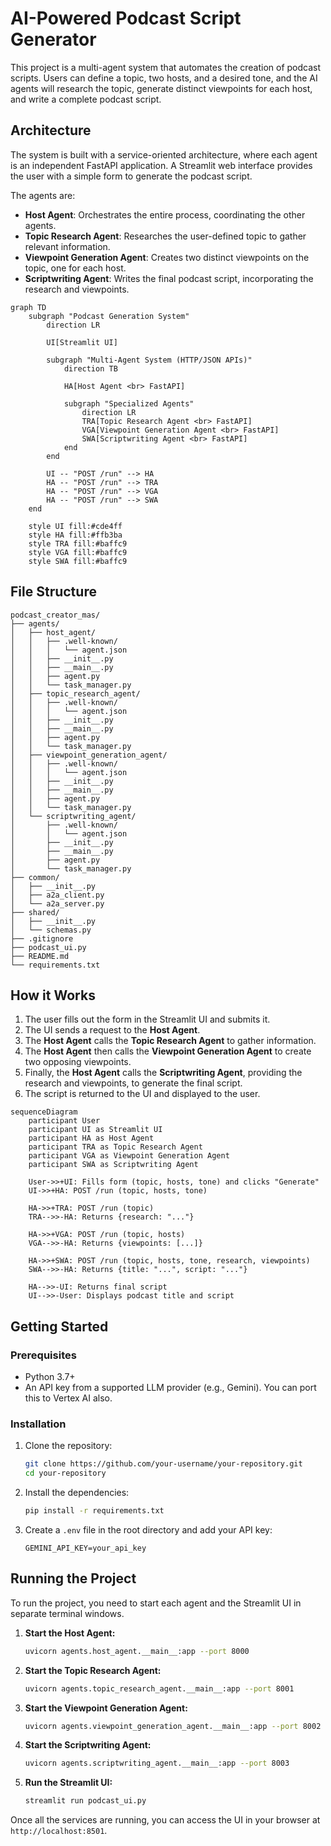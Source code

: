 # AI-Powered Podcast Script Generator

This project is a multi-agent system that automates the creation of podcast scripts. Users can define a topic, two hosts, and a desired tone, and the AI agents will research the topic, generate distinct viewpoints for each host, and write a complete podcast script.

## Architecture

The system is built with a service-oriented architecture, where each agent is an independent FastAPI application. A Streamlit web interface provides the user with a simple form to generate the podcast script.

The agents are:

*   **Host Agent**: Orchestrates the entire process, coordinating the other agents.
*   **Topic Research Agent**: Researches the user-defined topic to gather relevant information.
*   **Viewpoint Generation Agent**: Creates two distinct viewpoints on the topic, one for each host.
*   **Scriptwriting Agent**: Writes the final podcast script, incorporating the research and viewpoints.

```mermaid
graph TD
    subgraph "Podcast Generation System"
        direction LR
        
        UI[Streamlit UI]
        
        subgraph "Multi-Agent System (HTTP/JSON APIs)"
            direction TB
            
            HA[Host Agent <br> FastAPI]
            
            subgraph "Specialized Agents"
                direction LR
                TRA[Topic Research Agent <br> FastAPI]
                VGA[Viewpoint Generation Agent <br> FastAPI]
                SWA[Scriptwriting Agent <br> FastAPI]
            end
        end
        
        UI -- "POST /run" --> HA
        HA -- "POST /run" --> TRA
        HA -- "POST /run" --> VGA
        HA -- "POST /run" --> SWA
    end

    style UI fill:#cde4ff
    style HA fill:#ffb3ba
    style TRA fill:#baffc9
    style VGA fill:#baffc9
    style SWA fill:#baffc9
```

## File Structure

```
podcast_creator_mas/
├── agents/
│   ├── host_agent/
│   │   ├── .well-known/
│   │   │   └── agent.json
│   │   ├── __init__.py
│   │   ├── __main__.py
│   │   ├── agent.py
│   │   └── task_manager.py
│   ├── topic_research_agent/
│   │   ├── .well-known/
│   │   │   └── agent.json
│   │   ├── __init__.py
│   │   ├── __main__.py
│   │   ├── agent.py
│   │   └── task_manager.py
│   ├── viewpoint_generation_agent/
│   │   ├── .well-known/
│   │   │   └── agent.json
│   │   ├── __init__.py
│   │   ├── __main__.py
│   │   ├── agent.py
│   │   └── task_manager.py
│   └── scriptwriting_agent/
│       ├── .well-known/
│       │   └── agent.json
│       ├── __init__.py
│       ├── __main__.py
│       ├── agent.py
│       └── task_manager.py
├── common/
│   ├── __init__.py
│   ├── a2a_client.py
│   └── a2a_server.py
├── shared/
│   ├── __init__.py
│   └── schemas.py
├── .gitignore
├── podcast_ui.py
├── README.md
└── requirements.txt
```

## How it Works

1.  The user fills out the form in the Streamlit UI and submits it.
2.  The UI sends a request to the **Host Agent**.
3.  The **Host Agent** calls the **Topic Research Agent** to gather information.
4.  The **Host Agent** then calls the **Viewpoint Generation Agent** to create two opposing viewpoints.
5.  Finally, the **Host Agent** calls the **Scriptwriting Agent**, providing the research and viewpoints, to generate the final script.
6.  The script is returned to the UI and displayed to the user.

```mermaid
sequenceDiagram
    participant User
    participant UI as Streamlit UI
    participant HA as Host Agent
    participant TRA as Topic Research Agent
    participant VGA as Viewpoint Generation Agent
    participant SWA as Scriptwriting Agent

    User->>+UI: Fills form (topic, hosts, tone) and clicks "Generate"
    UI->>+HA: POST /run (topic, hosts, tone)
    
    HA->>+TRA: POST /run (topic)
    TRA-->>-HA: Returns {research: "..."}
    
    HA->>+VGA: POST /run (topic, hosts)
    VGA-->>-HA: Returns {viewpoints: [...]}
    
    HA->>+SWA: POST /run (topic, hosts, tone, research, viewpoints)
    SWA-->>-HA: Returns {title: "...", script: "..."}
    
    HA-->>-UI: Returns final script
    UI-->>-User: Displays podcast title and script
```

## Getting Started

### Prerequisites

*   Python 3.7+
*   An API key from a supported LLM provider (e.g., Gemini). You can port this to Vertex AI also. 

### Installation

1.  Clone the repository:
    ```bash
    git clone https://github.com/your-username/your-repository.git
    cd your-repository
    ```
2.  Install the dependencies:
    ```bash
    pip install -r requirements.txt
    ```
3.  Create a `.env` file in the root directory and add your API key:
    ```
    GEMINI_API_KEY=your_api_key
    ```

## Running the Project

To run the project, you need to start each agent and the Streamlit UI in separate terminal windows.

1.  **Start the Host Agent:**
    ```bash
    uvicorn agents.host_agent.__main__:app --port 8000 
    ```
2.  **Start the Topic Research Agent:**
    ```bash
    uvicorn agents.topic_research_agent.__main__:app --port 8001
    ```
3.  **Start the Viewpoint Generation Agent:**
    ```bash
    uvicorn agents.viewpoint_generation_agent.__main__:app --port 8002
    ```
4.  **Start the Scriptwriting Agent:**
    ```bash
    uvicorn agents.scriptwriting_agent.__main__:app --port 8003
    ```
5.  **Run the Streamlit UI:**
    ```bash
    streamlit run podcast_ui.py
    ```

Once all the services are running, you can access the UI in your browser at `http://localhost:8501`.